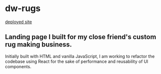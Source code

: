 # dw-rugs

[deployed site](https://dwrugs.com/)

## Landing page I built for my close friend's custom rug making business.

Initially built with HTML and vanilla JavaScript, I am working to refactor the codebase using React for the sake of performance and reusability of UI components.
